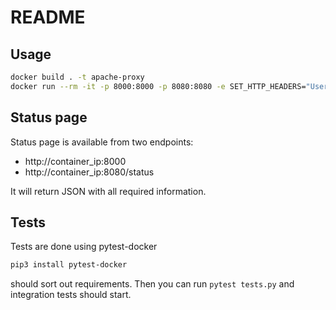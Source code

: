 # README

## Usage

```sh
docker build . -t apache-proxy
docker run --rm -it -p 8000:8000 -p 8080:8080 -e SET_HTTP_HEADERS="User-Agent: TechTest, X-Foo: Bar" -e UNSET_HTTP_HEADERS="Agent, Encoding" --name proxy apache-proxy
```

## Status page

Status page is available from two endpoints:
 * http://container_ip:8000
 * http://container_ip:8080/status

It will return JSON with all required information.

## Tests
Tests are done using pytest-docker

```sh
pip3 install pytest-docker
```

should sort out requirements. Then you can run `pytest tests.py` and integration tests should start.